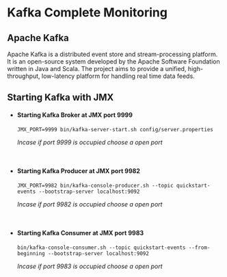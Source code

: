 # **Kafka Complete Monitoring**

## Apache Kafka

Apache Kafka is a distributed event store and stream-processing platform. It is an open-source system developed by the Apache Software Foundation written in Java and Scala. The project aims to provide a unified, high-throughput, low-latency platform for handling real time data feeds.



## Starting Kafka with JMX

- #### Starting Kafka Broker at JMX port 9999
  ```
  JMX_PORT=9999 bin/kafka-server-start.sh config/server.properties
  ```
    *Incase if port 9999 is occupied choose a open port*

&nbsp;


- #### Starting Kafka Producer at JMX port 9982
  ```
  JMX_PORT=9982 bin/kafka-console-producer.sh --topic quickstart-events --bootstrap-server localhost:9092
  ```
  *Incase if port 9982 is occupied choose a open port*

&nbsp;


- #### Starting Kafka Consumer at JMX port 9983
  ```
  bin/kafka-console-consumer.sh --topic quickstart-events --from-beginning --bootstrap-server localhost:9092
  ```
  *Incase if port 9983 is occupied choose a open port*

